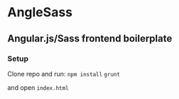 # AngleSass

## Angular.js/Sass frontend boilerplate

### Setup

Clone repo and run:
`npm install`
`grunt`

and open `index.html`
